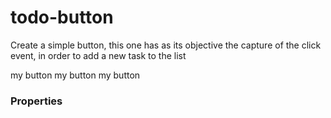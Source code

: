# todo-button

Create a simple button, this one has as its objective the capture of the click event, in order to add a new task to the list

<doc-show-html style-preview="background:black">
    <todo-button>my button</todo-button>
    <todo-button background="gold">my button</todo-button>
    <todo-button background="tomato">my button</todo-button>
</doc-show-html>

### Properties

<doc-props selector="todo-button"></doc-props>

<script type="module" src="todo-button.js"></script>
